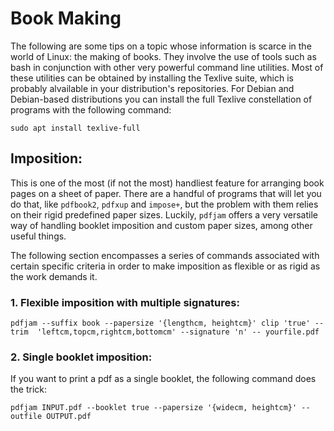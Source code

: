 # Book Making

The following are some tips on a topic whose information is scarce in the world of Linux: the making of books. They involve the use of tools such as bash in conjunction with other very powerful command line utilities. Most of these utilities can be obtained by installing the Texlive suite, which is probably alvailable in your distribution's repositories. For Debian and Debian-based distributions you can install the full Texlive constellation of programs with the following command:

	sudo apt install texlive-full

## Imposition:

This is one of the most (if not the most) handliest feature for arranging book pages on a sheet of paper. There are a handful of programs that will let you do that, like `pdfbook2`, `pdfxup` and `impose+`, but the problem with them relies on their rigid predefined paper sizes. Luckily, `pdfjam` offers a very versatile way of handling booklet imposition and custom paper sizes, among other useful things.

The following section encompasses a series of commands associated with certain specific criteria in order to make imposition as flexible or as rigid as the work demands it.

### 1. Flexible imposition with multiple signatures:

	pdfjam --suffix book --papersize '{lengthcm, heightcm}' clip 'true' --trim  'leftcm,topcm,rightcm,bottomcm' --signature 'n' -- yourfile.pdf


### 2. Single booklet imposition:

If you want to print a pdf as a single booklet, the following command does the trick:

	pdfjam INPUT.pdf --booklet true --papersize '{widecm, heightcm}' --outfile OUTPUT.pdf

